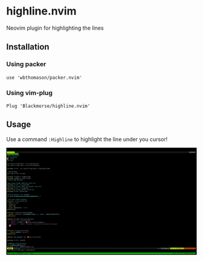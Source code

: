 # highline.nvim
Neovim plugin for highlighting the lines

## Installation
### Using packer
```
use 'wbthomason/packer.nvim'
```

### Using vim-plug

```
Plug 'Blackmorse/highline.nvim'
```

## Usage

Use a command `:Highline` to highlight the line under you cursor!

![](https://github.com/Blackmorse/highline.nvim/blob/main/highline.gif)

